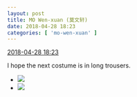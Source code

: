 ```yaml
---
layout: post
title: MO Wen-xuan (莫文轩)
date: 2018-04-28 18:23
categories: [ 'mo-wen-xuan' ]
---
```


<div class="weibo-info">
  <a href="https://weibo.com/6505418468/Gecukxr0v">2018-04-28 18:23</a>
</div>

I hope the next costume is in long trousers.

<!-- more -->

<ul class="weibo-pic-list-1">
  <li class="weibo-pic">
    <a href="//wx1.sinaimg.cn/mw690/0076g4wkgy1fqsjl3sqrmj30qo141gsg.jpg"><img src="//wx1.sinaimg.cn/thumb150/0076g4wkgy1fqsjl3sqrmj30qo141gsg.jpg"/></a>
  </li>
  <li class="weibo-pic">
    <a href="//wx1.sinaimg.cn/mw690/0076g4wkgy1fqsjl539wej30qo141n46.jpg"><img src="//wx1.sinaimg.cn/thumb150/0076g4wkgy1fqsjl539wej30qo141n46.jpg"/></a>
  </li>
</ul>
